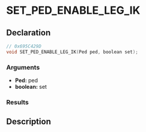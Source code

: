 # SET_PED_ENABLE_LEG_IK

## Declaration
```cpp
// 0x695C429D
void SET_PED_ENABLE_LEG_IK(Ped ped, boolean set);
```

### Arguments
- **Ped:** ped
- **boolean:** set

### Results

## Description
